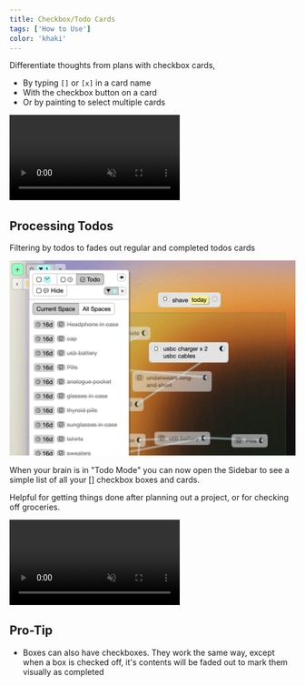 ```yaml
---
title: Checkbox/Todo Cards
tags: ['How to Use']
color: 'khaki'
---
```


Differentiate thoughts from plans with checkbox cards,

- By typing `[]` or `[x]` in a card name
- With the checkbox button on a card
- Or by painting to select multiple cards

<video autoplay loop muted playsinline>
  <source src="/assets/posts/checkbox-cards/demo.mp4">
</video>

## Processing Todos

Filtering by todos to fades out regular and completed todos cards

<img src="/assets/posts/checkbox-cards/filter.webp" class="wide"/>

When your brain is in "Todo Mode" you can now open the Sidebar to see a simple list of all your [] checkbox boxes and cards.

Helpful for getting things done after planning out a project, or for checking off groceries.


<video autoplay loop muted playsinline class="wide">
  <source src="/assets/posts/checkbox-cards/sidebar.mp4">
</video>




## Pro-Tip

- Boxes can also have checkboxes. They work the same way, except when a box is checked off, it's contents will be faded out to mark them visually as completed